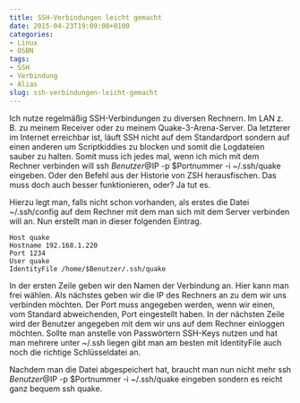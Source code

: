 ```yaml
---
title: SSH-Verbindungen leicht gemacht
date: 2015-04-23T19:09:00+0100
categories:
- Linux
- OSBN
tags:
- SSH
- Verbindung
- Alias
slug: ssh-verbindungen-leicht-gemacht
---
```

Ich nutze regelmäßig SSH-Verbindungen zu diversen Rechnern. Im LAN z. B. zu meinem Receiver oder zu meinem Quake-3-Arena-Server. Da letzterer im Internet erreichbar ist, läuft SSH nicht auf dem Standardport sondern auf einen anderen um Scriptkiddies zu blocken und somit die Logdateien sauber zu halten. Somit muss ich jedes mal, wenn ich mich mit dem Rechner verbinden will ssh $Benutzer@$IP -p $Portnummer -i ~/.ssh/quake eingeben. Oder den Befehl aus der Historie von ZSH herausfischen. Das muss doch auch besser funktionieren, oder? Ja tut es.

Hierzu legt man, falls nicht schon vorhanden, als erstes die Datei ~/.ssh/config auf dem Rechner mit dem man sich mit dem Server verbinden will an. Nun erstellt man in dieser folgenden Eintrag.

<pre class="line-numbers" style="white-space:pre-wrap;">
<code class="language-bash">Host quake
Hostname 192.168.1.220
Port 1234
User quake
IdentityFile /home/$Benutzer/.ssh/quake</code>
</pre>

In der ersten Zeile geben wir den Namen der Verbindung an. Hier kann man frei wählen. Als nächstes geben wir die IP des Rechners an zu dem wir uns verbinden möchten. Der Port muss angegeben werden, wenn wir einen, vom Standard abweichenden, Port eingestellt haben. In der nächsten Zeile wird der Benutzer angegeben mit dem wir uns auf dem Rechner einloggen möchten. Sollte man anstelle von Passwörtern SSH-Keys nutzen und hat man mehrere unter ~/.ssh liegen gibt man am besten mit IdentityFile auch noch die richtige Schlüsseldatei an.

Nachdem man die Datei abgespeichert hat, braucht man nun nicht mehr ssh $Benutzer@$IP -p $Portnummer -i ~/.ssh/quake eingeben sondern es reicht ganz bequem ssh quake.
